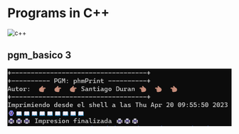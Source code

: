 # Programs in C++
![c++](https://img.icons8.com/fluency/2x/c-plus-plus-logo.png)

## pgm_basico 3
![pgm_printf](../assets/pgm_printf_c.png)